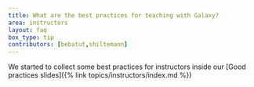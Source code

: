 ```yaml
---
title: What are the best practices for teaching with Galaxy?
area: instructors
layout: faq
box_type: tip
contributors: [bebatut,shiltemann]
---
```


We started to collect some best practices for instructors inside our [Good practices slides]({% link topics/instructors/index.md %})


